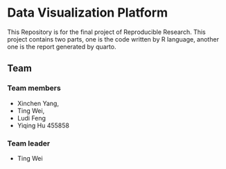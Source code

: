 # Data Visualization Platform
This Repository is for the final project of Reproducible Research.
This project contains two parts, one is the code written by R language, 
another one is the report generated by quarto.
## Team
### Team members
- Xinchen Yang, 
- Ting Wei,
- Ludi Feng
- Yiqing Hu 455858
### Team leader
- Ting Wei